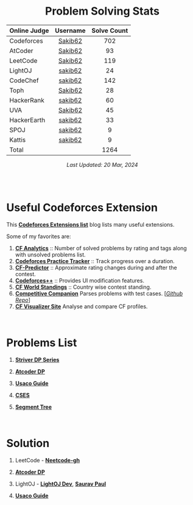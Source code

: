 <div align="center">

# Problem Solving Stats


| Online Judge | Username | Solve Count |
| :------------ | :--------: | :-----------: |
| Codeforces | [Sakib62](https://codeforces.com/profile/Sakib62) | 702 |
| AtCoder | [Sakib62](https://atcoder.jp/users/Sakib62) | 93 |
| LeetCode | [Sakib62](https://leetcode.com/Sakib62/) | 119 |
| LightOJ | [sakib62](https://lightoj.com/user/sakib62) | 24 |
| CodeChef | [sakib62](https://www.codechef.com/users/sakib62) | 142 |
| Toph | [Sakib62](https://toph.co/u/Sakib62) | 28 |
| HackerRank | [sakib62](https://www.hackerrank.com/sakib62) | 60 |
| UVA | [Sakib62](https://onlinejudge.org/index.php?option=com_onlinejudge&Itemid=8&page=show_authorstats&userid=1128892) | 45 |
| HackerEarth | [sakib62](https://www.hackerearth.com/@sakib62) | 33 |
| SPOJ | [sakib62](https://www.spoj.com/users/sakib62/) | 9 | 
| Kattis | [sakib62](https://open.kattis.com/users/sakib62) | 9 |
| Total | | 1264 |

*Last Updated: 20 Mar, 2024*

</div>

<br><br>

# Useful Codeforces Extension

This [**Codeforces Extensions list**](https://codeforces.com/blog/entry/82884) blog lists many useful extensions.

Some of my favorites are:
1. [**CF Analytics**](https://chrome.google.com/webstore/detail/cf-analytics/hhljbjodjdbjbggddjaidojnlmaobcpo) :: Number of solved problems by rating and tags along with unsolved problems list.
2. [**Codeforces Practice Tracker**](https://chrome.google.com/webstore/detail/cnahgdhboflcnojgmeehhhfeoojifonm) :: Track progress over a duration.
3. [**CF-Predictor**](https://chrome.google.com/webstore/detail/cf-predictor/ocfloejijfhhkkdmheodbaanephbnfhn) :: Approximate rating changes during and after the contest.
4. [**Codeforces++**](https://chrome.google.com/webstore/detail/codeforces%20%20/ehbcfilpfnlahficlpimomapmbccieoi) :: Provides UI modification features.
5. [**CF World Standings**](https://chrome.google.com/webstore/detail/cf-world-standings/caginmipmmelcmijagfppgdljepiioak) :: Country wise contest standing.
6. [**Competitive Companion**](https://chrome.google.com/webstore/detail/competitive-companion/cjnmckjndlpiamhfimnnjmnckgghkjbl) Parses problems with test cases. [[*Github Repo*](https://github.com/jmerle/competitive-companion#competitive-companion)]
7. [**CF Visualizer Site**](https://cfviz.netlify.app/index.html) Analyse and compare CF profiles. 

<br>

# Problems List

1. [**Striver DP Series**](https://takeuforward.org/dynamic-programming/striver-dp-series-dynamic-programming-problems/)
2. [**Atcoder DP**](https://atcoder.jp/contests/dp)
3. [**Usaco Guide**](https://usaco.guide/dashboard/)
4. [**CSES**](https://cses.fi/problemset/)

5. [**Segment Tree**](https://codeforces.com/blog/entry/22616)


<br>

# Solution

1. LeetCode - [**Neetcode-gh**](https://github.com/neetcode-gh/leetcode)
2. [**Atcoder DP**](https://github.com/mrsac7/atcoder-educational-dp)
3. LightOJ - [**LightOJ Dev**](https://github.com/lightoj-dev/problem-tutorials), [**Saurav Paul**](https://github.com/Saurav-Paul/LightOj-Problem-Solution-By-Saurav-Paul)

4. [**Usaco Guide**](https://github.com/cpinitiative/usaco-guide)
